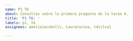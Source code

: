 ```yaml
---
name: P1 T6
about: Consultas sobre la primera pregunta de la tarea 6.
title: 'P1 T6: '
labels: p1, t6
assignees: ameliaiacobelli, LauraCarina, tdsilva1

---
```



